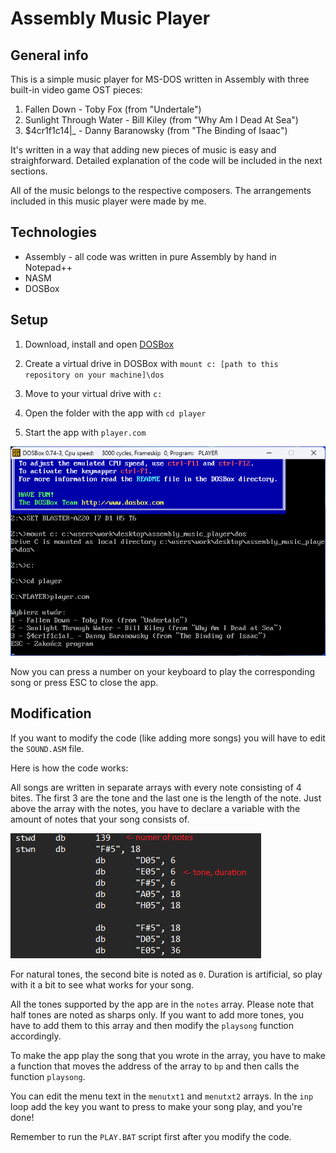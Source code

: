 
# Assembly Music Player

## General info

This is a simple music player for MS-DOS written in Assembly with three built-in video game OST pieces:

1. Fallen Down - Toby Fox (from "Undertale")
2. Sunlight Through Water - Bill Kiley (from "Why Am I Dead At Sea")
3. $4cr1f1c14|_ - Danny Baranowsky (from "The Binding of Isaac")

It's written in a way that adding new pieces of music is easy and straighforward. Detailed explanation of the code will be included in the next sections.

All of the music belongs to the respective composers. The arrangements included in this music player were made by me. 

## Technologies

- Assembly - all code was written in pure Assembly by hand in Notepad++
- NASM
- DOSBox

## Setup

1. Download, install and open [DOSBox](https://www.dosbox.com/)

2. Create a virtual drive in DOSBox with `mount c: [path to this repository on your machine]\dos`

3. Move to your virtual drive with `c:`

4. Open the folder with the app with `cd player`

5. Start the app with `player.com`

![AScreenshot of a DOSBox window with all the commands used.](assets/dosbox.png)

Now you can press a number on your keyboard to play the corresponding song or press ESC to close the app.

## Modification

If you want to modify the code (like adding more songs) you will have to edit the `SOUND.ASM` file.

Here is how the code works:

All songs are written in separate arrays with every note consisting of 4 bites. The first 3 are the tone and the last one is the length of the note. Just above the array with the notes, you have to declare a variable with the amount of notes that your song consists of.

![Screenshot of the code with explanation.](assets/notes_array.png)

For natural tones, the second bite is noted as `0`. Duration is artificial, so play with it a bit to see what works for your song.

All the tones supported by the app are in the `notes` array. Please note that half tones are noted as sharps only. If you want to add more tones, you have to add them to this array and then modify the `playsong` function accordingly.

To make the app play the song that you wrote in the array, you have to make a function that moves the address of the array to `bp` and then calls the function `playsong`.

You can edit the menu text in the `menutxt1` and `menutxt2` arrays. In the `inp` loop add the key you want to press to make your song play, and you're done!

Remember to run the `PLAY.BAT` script first after you modify the code.
